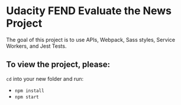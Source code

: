 # Udacity FEND Evaluate the News Project

The goal of this project is to use APIs, Webpack, Sass styles, Service Workers, and Jest Tests. 

## To view the project, please:
`cd` into your new folder and run:
- `npm install`
- `npm start`
